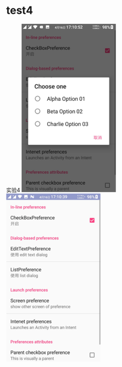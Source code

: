 # test4
实验4
<img src="https://github.com/HeyGoing/test4/blob/master/image/43978C9881FE9BFA5B677E285E04C446.jpg" width="50%"/>
<img src="https://github.com/HeyGoing/test4/blob/master/image/1BF1EC25C9CB5212231A9C60740B302D.jpg" width="50%"/>
